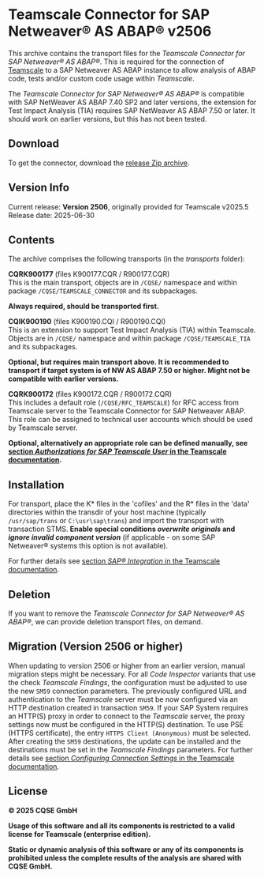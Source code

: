 # Teamscale Connector for SAP Netweaver&reg; AS ABAP&reg; v2506

This archive contains the transport files for the *Teamscale Connector for 
SAP Netweaver&reg; AS ABAP&reg;*. This is required for the connection of 
[Teamscale](https://www.teamscale.com) to a SAP Netweaver AS ABAP instance 
to allow analysis of ABAP code, tests and/or custom code usage within *Teamscale*.

The *Teamscale Connector for SAP Netweaver&reg; AS ABAP&reg;* is compatible with SAP NetWeaver AS ABAP 7.40 SP2 and later versions, the extension for Test Impact Analysis (TIA) requires SAP NetWeaver AS ABAP 7.50 or later.
It should work on earlier versions, but this has not been tested. 

## Download 
To get the connector, download the [release Zip archive](https://github.com/cqse/teamscale-sap-abap-connector/archive/v2506.zip).

## Version Info
Current release: **Version 2506**, originally provided for Teamscale v2025.5
Release date: 2025-06-30

## Contents
The archive comprises the following transports (in the *transports* folder):

**CQRK900177** (files K900177.CQR / R900177.CQR)  
 This is the main transport, objects are in `/CQSE/` namespace and within package `/CQSE/TEAMSCALE_CONNECTOR` and its subpackages.  

**Always required, should be transported first.**  

**CQIK900190** (files K900190.CQI / R900190.CQI)  
This is an extension to support Test Impact Analysis (TIA) within Teamscale. Objects are in `/CQSE/` namespace and within package `/CQSE/TEAMSCALE_TIA` and its subpackages.

**Optional, but requires main transport above. It is recommended to transport if target system is of NW AS ABAP 7.50 or higher. Might not be compatible with earlier versions.**

**CQRK900172** (files K900172.CQR / R900172.CQR)  
This includes a default role (`/CQSE/RFC_TEAMSCALE`) for RFC access from Teamscale server to the Teamscale Connector for SAP Netweaver ABAP. This role can be assigned  to technical user accounts which should be used by Teamscale server.  

**Optional, alternatively an appropriate role can be defined manually, see [section *Authorizations for SAP Teamscale User* in the Teamscale documentation](https://docs.teamscale.com/tutorial/sap-integration/#authorizations-for-sap-teamscale-user).**

## Installation
For transport, place the K* files in the 'cofiles' and  the R* files in the 
'data' directories within the transdir of your host machine (typically 
`/usr/sap/trans` or `C:\usr\sap\trans`) and import the transport with transaction 
STMS. **Enable special conditions *overwrite originals* and *ignore invalid 
component version*** (if applicable - on some SAP Netweaver&reg; systems this option is not available). 

For further details see [section *SAP® Integration* in the Teamscale documentation](https://docs.teamscale.com/tutorial/sap-integration/). 

## Deletion
If you want to remove the *Teamscale Connector for SAP Netweaver&reg; AS ABAP&reg;*, we can provide deletion transport files, on demand.

## Migration (Version 2506 or higher)
When updating to version 2506 or higher from an earlier version, manual migration steps might be necessary.
For all *Code Inspector* variants that use the check *Teamscale Findings*, the configuration must be adjusted
to use the new `SM59` connection parameters. The previously configured URL and authentication to the *Teamscale*
server must be now configured via an HTTP destination created in transaction `SM59`. If your SAP System requires
an HTTP(S) proxy in order to connect to the *Teamscale* server, the proxy settings now must be configured in the
HTTP(S) destination. To use PSE (HTTPS certificate), the entry `HTTPS Client (Anonymous)` must be selected. After
creating the `SM59` destinations, the update can be installed and the destinations must be set in the *Teamscale
Findings* parameters. For further details see
[section *Configuring Connection Settings* in the Teamscale documentation](https://docs.teamscale.com/tutorial/sap-integration/#configuring-connection-settings).

## License
**&copy; 2025 CQSE GmbH**

**Usage of this software and all its components is restricted to a
valid license for Teamscale (enterprise edition).**

**Static or dynamic analysis of this software or any of its components is prohibited unless the complete results of the analysis are shared with CQSE GmbH.**

